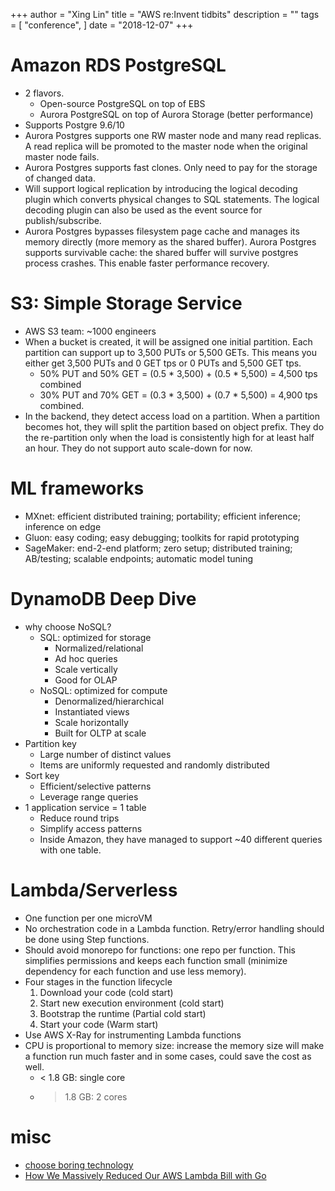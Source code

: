 +++
author = "Xing Lin"
title = "AWS re:Invent tidbits"
description = ""
tags = [
    "conference",
]
date = "2018-12-07"
+++

# Amazon RDS PostgreSQL 
 * 2 flavors.
    * Open-source PostgreSQL on top of EBS
    * Aurora PostgreSQL on top of Aurora Storage (better performance)   
 * Supports Postgre 9.6/10
 * Aurora Postgres supports one RW master node and many read replicas. A read replica will be promoted to the master node when the original master node fails. 
 * Aurora Postgres supports fast clones. Only need to pay for the storage of changed data.  
 * Will support logical replication by introducing the logical decoding plugin which converts physical changes to SQL statements. The logical decoding plugin can also be used as the event source for publish/subscribe. 
 * Aurora Postgres bypasses filesystem page cache and manages its memory directly (more memory as the shared buffer). Aurora Postgres supports survivable cache: the shared buffer will survive postgres process crashes. This enable faster performance recovery.  

# S3: Simple Storage Service 
 * AWS S3 team: ~1000 engineers
 * When a bucket is created, it will be assigned one initial partition. Each partition can support up to 3,500 PUTs or 5,500 GETs. This means you either get 3,500 PUTs and 0 GET tps or 0 PUTs and 5,500 GET tps. 
    * 50% PUT and 50% GET = (0.5 * 3,500) + (0.5 * 5,500) = 4,500 tps combined
    * 30% PUT and 70% GET = (0.3 * 3,500) + (0.7 * 5,500) = 4,900 tps combined. 
 * In the backend, they detect access load on a partition. When a partition becomes hot, they will split the partition based on object prefix. They do the re-partition only when the load is consistently high for at least half an hour. They do not support auto scale-down for now.  

# ML frameworks
 * MXnet: efficient distributed training; portability; efficient inference; inference on edge
 * Gluon: easy coding; easy debugging; toolkits for rapid prototyping
 * SageMaker: end-2-end platform; zero setup; distributed training; AB/testing; scalable endpoints; automatic model tuning

# DynamoDB Deep Dive
 * why choose NoSQL?
    * SQL: optimized for storage
        * Normalized/relational
        * Ad hoc queries
        * Scale vertically
        * Good for OLAP
    * NoSQL: optimized for compute
        * Denormalized/hierarchical
        * Instantiated views
        * Scale horizontally
        * Built for OLTP at scale
 * Partition key
    * Large number of distinct values
    * Items are uniformly requested and randomly distributed
 * Sort key
    * Efficient/selective patterns
    * Leverage range queries
 * 1 application service = 1 table
    * Reduce round trips
    * Simplify access patterns
    * Inside Amazon, they have managed to support ~40 different queries with one table. 

# Lambda/Serverless
 * One function per one microVM
 * No orchestration code in a Lambda function. Retry/error handling should be done using Step functions. 
 * Should avoid monorepo for functions: one repo per function. This simplifies permissions and keeps each function small (minimize dependency for each function and use less memory). 
 * Four stages in the function lifecycle
    1. Download your code (cold start)
    2. Start new execution environment (cold start)
    3. Bootstrap the runtime (Partial cold start)
    4. Start your code (Warm start) 
 * Use AWS X-Ray for instrumenting Lambda functions
 * CPU is proportional to memory size: increase the memory size will make a function run much faster and in some cases, could save the cost as well.
    * < 1.8 GB: single core
    * > 1.8 GB: 2 cores

# misc
* [choose boring technology][boring-tech]
* [How We Massively Reduced Our AWS Lambda Bill with Go][go-bill]

[boring-tech]: http://mcfunley.com/choose-boring-technology
[go-bill]: https://runbook.cloud/blog/posts/how-we-massively-reduced-our-aws-lambda-bill-with-go/